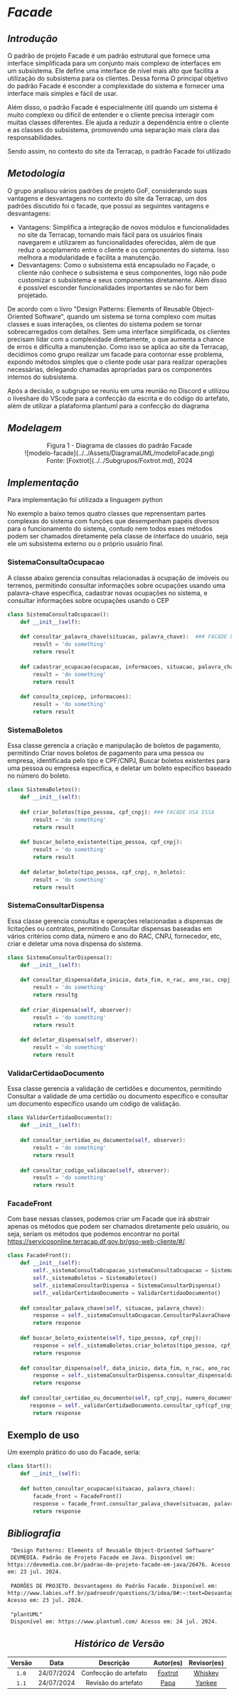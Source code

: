 
# <a>*Facade*</a>

## <a>*Introdução*</a>

O padrão de projeto Facade é um padrão estrutural que fornece uma interface simplificada para um conjunto mais complexo de interfaces em um subsistema. Ele define uma interface de nível mais alto que facilita a utilização do subsistema para os clientes. Dessa forma O principal objetivo do padrão Facade é esconder a complexidade do sistema e fornecer uma interface mais simples e fácil de usar.

Além disso, o padrão Facade é especialmente útil quando um sistema é muito complexo ou difícil de entender e o cliente precisa interagir com muitas classes diferentes. Ele ajuda a reduzir a dependência entre o cliente e as classes do subsistema, promovendo uma separação mais clara das responsabilidades.

Sendo assim, no contexto do site da Terracap, o padrão Facade foi utilizado

## <a>*Metodologia*</a>

O grupo analisou vários padrões de projeto GoF, considerando suas vantagens e desvantagens no contexto do site da Terracap, um dos padrões discutido foi o facade, que possui as seguintes vantagens e desvantagens:

- Vantagens: Simplifica a integração de novos módulos e funcionalidades no site da Terracap, tornando mais fácil para os usuários finais navegarem e utilizarem as funcionalidades oferecidas, além de que reduz o acoplamento entre o cliente e os componentes do sistema. Isso melhora a modularidade e facilita a manutenção.
- Desvantagens: Como o subsistema está encapsulado no Façade, o cliente não conhece o subsistema e seus componentes, logo não pode customizar o subsistema e seus componentes diretamente. Além disso é possível esconder funcionalidades importantes se não for bem projetado.

De acordo com o livro "Design Patterns: Elements of Reusable Object-Oriented Software", quando um sistema se torna complexo com muitas classes e suas interações, os clientes do sistema podem se tornar sobrecarregados com detalhes. Sem uma interface simplificada, os clientes precisam lidar com a complexidade diretamente, o que aumenta a chance de erros e dificulta a manutenção. Como  isso se aplica ao site da Terracap, decidimos como grupo realizar um facade para contornar esse problema, expondo  métodos simples que o cliente pode usar para realizar operações necessárias, delegando chamadas apropriadas para os componentes internos do subsistema.

Após a decisão, o subgrupo se reuniu em uma reunião no Discord e utilizou o liveshare do VScode para a confecção da escrita e do código do artefato, além de utilizar a plataforma plantuml para a confecção do diagrama

## <a>*Modelagem*</a>


<center>
Figura 1 - Diagrama de classes do padrão Facade
<br> ![modelo-facade](../../Assets/DiagramaUML/modeloFacade.png) <br>
<font>Fonte: <a>[Foxtrot](../../Subgrupos/Foxtrot.md)</a>, 2024</font>
</center>

## <a>*Implementação*</a>

Para implementação foi utilizada a linguagem python

No exemplo a baixo temos quatro classes que reprensentam partes complexas do sistema com funções que desempenham papéis diversos para o funcionamento do sistema, contudo nem todos esses métodos podem ser chamados diretamente pela classe de interface do usuário, seja ele um subsistema externo ou o próprio usuário final. 


### SistemaConsultaOcupacao
A classe abaixo gerencia consultas relacionadas à ocupação de imóveis ou terrenos, permitindo consultar informações sobre ocupações usando uma palavra-chave específica, cadastrar novas ocupações no sistema, e consultar informações sobre ocupações usando o CEP

```python
class SistemaConsultaOcupacao():
    def __init__(self):
        
    def consultar_palavra_chave(situacao, palavra_chave):  ### FACADE USA ESSA 
        result = 'do something'
		return result
     
    def cadastrar_ocupacao(ocupacao, informacoes, situacao, palavra_chave):
        result = 'do something'
		return result

    def consulta_cep(cep, informacoes):
        result = 'do something'
		return result
```
### SistemaBoletos
Essa classe gerencia a criação e manipulação de boletos de pagamento, permitindo Criar novos boletos de pagamento para uma pessoa ou empresa, identificada pelo tipo e CPF/CNPJ,  Buscar boletos existentes para uma pessoa ou empresa específica, e deletar um boleto específico baseado no número do boleto.

```python
class SistemaBoletos():
    def __init__(self):

    def criar_boletos(tipo_pessoa, cpf_cnpj): ### FACADE USA ESSA 
    	result = 'do something'
		return result
     
	def buscar_boleto_existente(tipo_pessoa, cpf_cnpj):
    	result = 'do something'
		return result

    def deletar_boleto(tipo_pessoa, cpf_cnpj, n_boleto):
        result = 'do something'
		return result
```

### SistemaConsultarDispensa
Essa classe gerencia consultas e operações relacionadas a dispensas de licitações ou contratos, permitindo Consultar dispensas baseadas em vários critérios como data, número e ano do RAC, CNPJ, fornecedor, etc, criar e deletar uma nova dispensa do sistema.

```python
class SistemaConsultarDispensa():
    def __init__(self):

    def consultar_dispensa(data_inicio, data_fim, n_rac, ano_rac, cnpj, fornecedor, n_empenho, ano_empenho, situacao):  
    	result = 'do something'
		return resultg
     
    def criar_dispensa(self, observer):
    	result = 'do something'
		return result

    def deletar_dispensa(self, observer):
        result = 'do something'
		return result
```
### ValidarCertidaoDocumento
Essa classe gerencia a validação de certidões e documentos, permitindo Consultar a validade de uma certidão ou documento específico e consultar um documento específico usando um código de validação.

```python
class ValidarCertidaoDocumento():
    def __init__(self):

    def consultar_certidao_ou_documento(self, observer):
        result = 'do something'
		return result
        
    def consultar_codigo_validacao(self, observer):
    	result = 'do something'
		return result
```

### FacadeFront
Com base nessas classes, podemos criar um Facade que irá abstrair apenas os métodos que podem ser chamados diretamente pelo usuário, ou seja, seriam os métodos que podemos encontrar no portal https://servicosonline.terracap.df.gov.br/gso-web-cliente/#/.

```python 
class FacadeFront():
    def __init__(self):
        self._sistemaConsultaOcupacao_sistemaConsultaOcupacao = SistemaConsultaOcupacao()
		self._sistemaBoletos = SistemaBoletos()
		self._sistemaConsultarDispensa = SistemaConsultarDispensa()
		self._validarCertidaoDocumento = ValidarCertidaoDocumento()

    def consultar_palava_chave(self, situacao, palavra_chave):
        response = self._sistemaConsultaOcupacao.ConsultarPalavraChave(situacao, palavra_chave)
		return response
		
    def buscar_boleto_existente(self, tipo_pessoa, cpf_cnpj):
    	response = self._sistemaBoletos.criar_boletos(tipo_pessoa, cpf_cnpj):
		return response
		
    def consultar_dispensa(self, data_inicio, data_fim, n_rac, ano_rac, cnpj, fornecedor, n_empenho, ano_empenho, situacao):
    	response = self._sistemaConsultarDispensa.consultar_dispensa(data_inicio, data_fim, n_rac, ano_rac, cnpj, fornecedor, n_empenho, ano_empenho, situacao)
		return response
		
    def consultar_certidao_ou_documento(self, cpf_cnpj, numero_documento):
       response = self._validarCertidaoDocumento.consultar_cpf(cpf_cnpj, numero_documento)
		return response
```

## Exemplo de uso

Um exemplo prático do uso do Facade, seria: 

```python
class Start():
	def __init__(self):
	
	def button_consultar_ocupacao(situacao, palavra_chave):
		facade_front = FacadeFront()
		response = facade_front.consultar_palava_chave(situacao, palavra_chave)
		return response
```

## <a>*Bibliografia*</a>

     "Design Patterns: Elements of Reusable Object-Oriented Software" 
     DEVMEDIA. Padrão de Projeto Facade em Java. Disponível em: https://devmedia.com.br/padrao-de-projeto-facade-em-java/26476. Acesso em: 23 jul. 2024.
     
     PADRÕES DE PROJETO. Desvantagens do Padrão Facade. Disponível em: http://www.labies.uff.br/padroesdr/questions/3/idea/8#:~:text=Desvantagens,subsistema%20e%20seus%20componentes%20diretamente. Acesso em: 23 jul. 2024.

     "plantUML"
     Disponível em: https://www.plantuml.com/ Acesso em: 24 jul. 2024.


<Center>

## <a>*Histórico de Versão*</a>

| Versão |    Data    |       Descrição       |               Autor(es)               |              Revisor(es)              |
| :----: | :--------: | :-------------------: | :-----------------------------------: | :-----------------------------------: |
| `1.0`  | 24/07/2024 | Confecção do artefato | [Foxtrot](../../Subgrupos/Foxtrot.md) | [Whiskey](../../Subgrupos/Whiskey.md) |
| `1.1`  | 24/07/2024 |  Revisão do artefato  |    [Papa](../../Subgrupos/Papa.md)    |  [Yankee](../../Subgrupos/Yankee.md)  |
